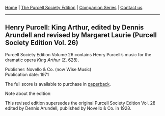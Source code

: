 [Home](../index.md)  |  [The Purcell Society Edition](../purcell-society-edition.md)  |  [Companion Series](../purcell-society-companion-series.md)  |  [Contact us](../contact-us.md)

***  

## Henry Purcell: King Arthur, edited by Dennis Arundell and revised by Margaret Laurie (Purcell Society Edition Vol. 26)  

Purcell Society Edition Volume 26 contains Henry Purcell’s music for the dramatic opera *King Arthur* (Z. 628).  

Publisher: Novello & Co. (now Wise Music)  
Publication date: 1971  

The full score is available to purchase in [paperback](https://www.musicroom.com/product/musnov151026/purcell-society-volume-26.aspx).

Note about the edition:  

This revised edition supersedes the original Purcell Society Edition Vol. 28 edited by Dennis Arundell, published by Novello & Co. in 1928.
